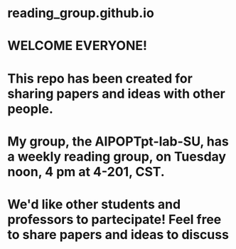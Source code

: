 # reading_group.github.io

# WELCOME EVERYONE!

# This repo has been created for sharing papers and ideas with other people.
# My group, the AIPOPTpt-lab-SU, has a weekly reading group, on Tuesday noon, 4 pm at 4-201, CST.
# We'd like other students and professors to partecipate! Feel free to share papers and ideas to discuss
